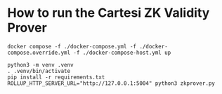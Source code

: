 # How to run the Cartesi ZK Validity Prover

```shell
docker compose -f ./docker-compose.yml -f ./docker-compose.override.yml -f ./docker-compose-host.yml up
```

```shell
python3 -m venv .venv
. .venv/bin/activate
pip install -r requirements.txt
ROLLUP_HTTP_SERVER_URL="http://127.0.0.1:5004" python3 zkprover.py
```

